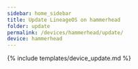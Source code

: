 ```yaml
---
sidebar: home_sidebar
title: Update LineageOS on hammerhead
folder: update
permalink: /devices/hammerhead/update/
device: hammerhead
---
```

{% include templates/device_update.md %}
